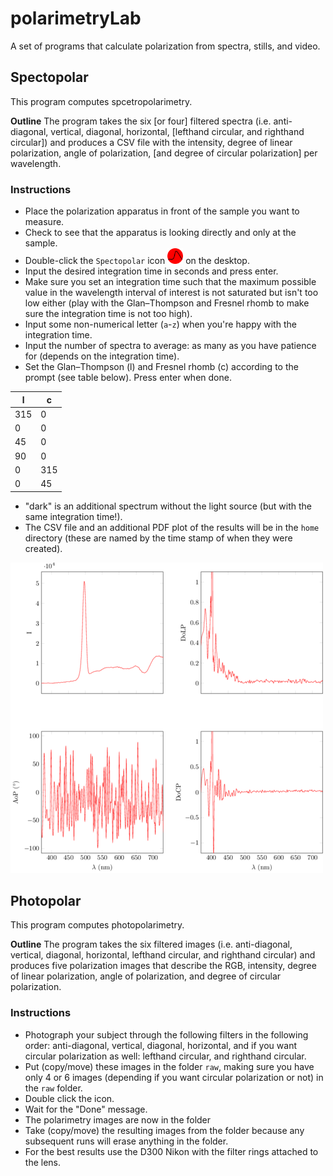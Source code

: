 # polarimetryLab

A set of programs that calculate polarization from spectra, stills, and video.

## Spectopolar
This program computes spcetropolarimetry.

**Outline** The program takes the six [or four] filtered spectra (i.e. anti-diagonal, vertical, diagonal, horizontal, [lefthand circular, and righthand circular]) and produces a CSV file with the intensity, degree of linear polarization, angle of polarization, [and degree of circular polarization] per wavelength.

### Instructions
* Place the polarization apparatus in front of the sample you want to measure. 
* Check to see that the apparatus is looking directly and only at the sample.
* Double-click the `Spectopolar` icon <img src="src/icon.png" width="25" height="25"> on the desktop.
* Input the desired integration time in seconds and press enter.
* Make sure you set an integration time such that the maximum possible value in the wavelength interval of interest is not saturated but isn't too low either (play with the Glan–Thompson and Fresnel rhomb to make sure the integration time is not too high). 
* Input some non-numerical letter (`a`-`z`) when you're happy with the integration time.
* Input the number of spectra to average: as many as you have patience for (depends on the integration time).
* Set the Glan–Thompson (l) and Fresnel rhomb (c) according to the prompt (see table below). Press enter when done. 

l  |c  
---|---
315|0  
0  |0  
45 |0  
90 |0  
0  |315
0  |45 

* "dark" is an additional spectrum without the light source (but with the same integration time!). 
* The CSV file and an additional PDF plot of the results will be in the `home` directory (these are named by the time stamp of when they were created).

![](src/example.png)

## Photopolar
This program computes photopolarimetry.

**Outline** The program takes the six filtered images (i.e. anti-diagonal, vertical, diagonal, horizontal, lefthand circular, and righthand circular) and produces five polarization images that describe the RGB, intensity, degree of linear polarization, angle of polarization, and degree of circular polarization. 

### Instructions
* Photograph your subject through the following filters in the following order: anti-diagonal, vertical, diagonal, horizontal, and if you want circular polarization as well: lefthand circular, and righthand circular. 
* Put (copy/move) these images in the folder `raw`, making sure you have only 4 or 6 images (depending if you want circular polarization or not) in the `raw` folder.
* Double click the icon.
* Wait for the "Done" message.
* The polarimetry images are now in the folder 
* Take (copy/move) the resulting images from the folder because any subsequent runs will erase anything in the folder.  
* For the best results use the D300 Nikon with the filter rings attached to the lens. 

